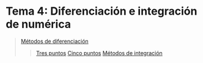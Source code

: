 # Tema 4: Diferenciación e integración de numérica
> [Métodos de diferenciación](./Metodos_diferenciación/)
> > [Tres puntos](./Metodos_diferenciación/Tres_Puntos/)
> > [Cinco puntos](./Metodos_diferenciación/Cinco_Puntos/)
> [Métodos de integración](./Metodos_integracion/)
